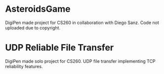 # AsteroidsGame
DigiPen made project for CS260 in collaboration with Diego Sanz.
Code not uploaded due to copyright.

# UDP Reliable File Transfer
DigiPen made solo project for CS260.
UDP file transfer implementing TCP reliability features.
